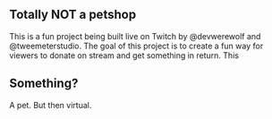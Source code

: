 ## Totally NOT a petshop
This is a fun project being built live on Twitch by @devwerewolf and @tweemeterstudio. The goal of this project is to create a fun way for viewers to donate on stream and get something in return. This

## Something?
A pet. But then virtual.
